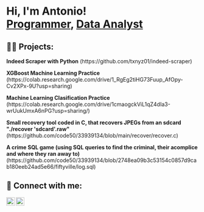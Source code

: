 <h1>Hi, I'm Antonio! <br/><a href="https://github.com/txnyz01">Programmer</a>, <a href="https://github.com/txnyz01">Data Analyst</a></h1>

<h2>👨‍💻 Projects:</h2>
<p><b> Indeed Scraper with Python</b> (https://github.com/txnyz01/indeed-scraper)
 <p><b> XGBoost Machine Learning Practice</b>
 (https://colab.research.google.com/drive/1_RgEg2tiHG73Fuup_AfOpy-Cv2XPx-9U?usp=sharing)</p>
 
<p><b> Machine Learning Clasification Practice </b>
  (https://colab.research.google.com/drive/1cmaogckViL1qZ4dIa3-wrUukUmxA6nPG?usp=sharing/)</p>
<p><b> Small recovery tool coded in C, that recovers JPEGs from an sdcard "./recover 'sdcard'.raw"</b>
 (https://github.com/code50/33939134/blob/main/recover/recover.c)</p>

<p><b> A crime SQL game (using SQL queries to find the criminal, their acomplice and where they ran away to)</b>
 (https://github.com/code50/33939134/blob/2748ea09b3c53154c0857d9cab180eeb24ad5e66/fiftyville/log.sql)</p>
 
<h2> 🤳 Connect with me:</h2>

[<img align="left" alt="AV | LinkedIn" width="22px" src="https://cdn.jsdelivr.net/npm/simple-icons@v3/icons/linkedin.svg" />][linkedin]
[<img align="left" alt="AV | Instagram" width="22px" src="https://cdn.jsdelivr.net/npm/simple-icons@v3/icons/instagram.svg" />][instagram]

[instagram]: https://www.instagram.com/tyzv01/
[linkedin]: https://www.linkedin.com/in/antonio-velichkov-46b5a719a/

